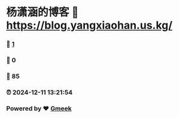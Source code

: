# 杨潇涵的博客 :link: https://blog.yangxiaohan.us.kg/ 
### :page_facing_up: [1](https://blog.yangxiaohan.us.kg//tag.html) 
### :speech_balloon: 0 
### :hibiscus: 85 
### :alarm_clock: 2024-12-11 13:21:54 
### Powered by :heart: [Gmeek](https://github.com/Meekdai/Gmeek)
